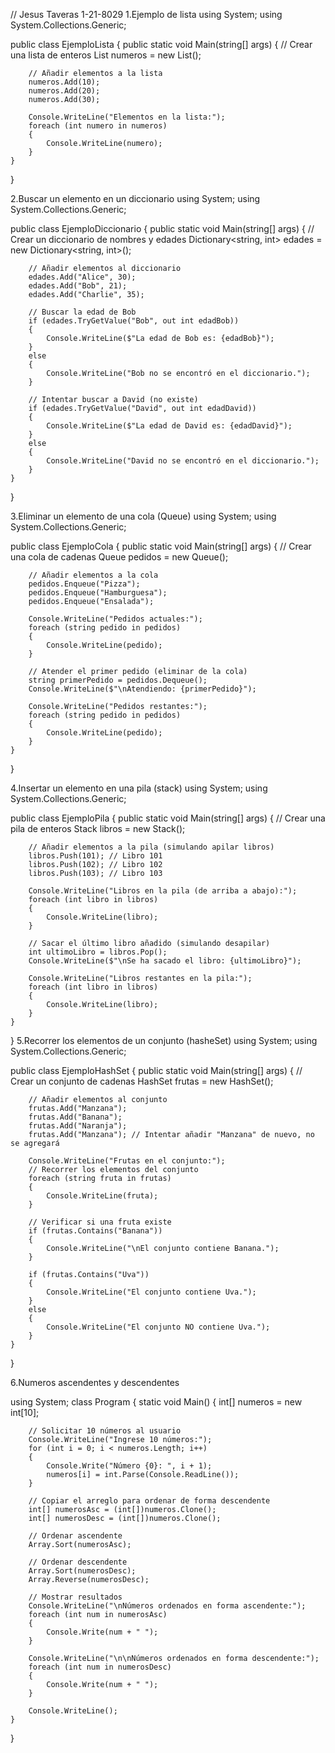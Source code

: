 // Jesus Taveras 1-21-8029
1.Ejemplo de lista
using System;
using System.Collections.Generic;

public class EjemploLista
{
    public static void Main(string[] args)
    {
        // Crear una lista de enteros
        List<int> numeros = new List<int>();

        // Añadir elementos a la lista
        numeros.Add(10);
        numeros.Add(20);
        numeros.Add(30);

        Console.WriteLine("Elementos en la lista:");
        foreach (int numero in numeros)
        {
            Console.WriteLine(numero);
        }
    }
}

2.Buscar un elemento en un diccionario
using System;
using System.Collections.Generic;

public class EjemploDiccionario
{
    public static void Main(string[] args)
    {
        // Crear un diccionario de nombres y edades
        Dictionary<string, int> edades = new Dictionary<string, int>();

        // Añadir elementos al diccionario
        edades.Add("Alice", 30);
        edades.Add("Bob", 21);
        edades.Add("Charlie", 35);

        // Buscar la edad de Bob
        if (edades.TryGetValue("Bob", out int edadBob))
        {
            Console.WriteLine($"La edad de Bob es: {edadBob}");
        }
        else
        {
            Console.WriteLine("Bob no se encontró en el diccionario.");
        }

        // Intentar buscar a David (no existe)
        if (edades.TryGetValue("David", out int edadDavid))
        {
            Console.WriteLine($"La edad de David es: {edadDavid}");
        }
        else
        {
            Console.WriteLine("David no se encontró en el diccionario.");
        }
    }
}

3.Eliminar un elemento de una cola (Queue<T>)
using System;
using System.Collections.Generic;

public class EjemploCola
{
    public static void Main(string[] args)
    {
        // Crear una cola de cadenas
        Queue<string> pedidos = new Queue<string>();

        // Añadir elementos a la cola
        pedidos.Enqueue("Pizza");
        pedidos.Enqueue("Hamburguesa");
        pedidos.Enqueue("Ensalada");

        Console.WriteLine("Pedidos actuales:");
        foreach (string pedido in pedidos)
        {
            Console.WriteLine(pedido);
        }

        // Atender el primer pedido (eliminar de la cola)
        string primerPedido = pedidos.Dequeue();
        Console.WriteLine($"\nAtendiendo: {primerPedido}");

        Console.WriteLine("Pedidos restantes:");
        foreach (string pedido in pedidos)
        {
            Console.WriteLine(pedido);
        }
    }
}

4.Insertar un elemento en una pila (stack<T>)
using System;
using System.Collections.Generic;

public class EjemploPila
{
    public static void Main(string[] args)
    {
        // Crear una pila de enteros
        Stack<int> libros = new Stack<int>();

        // Añadir elementos a la pila (simulando apilar libros)
        libros.Push(101); // Libro 101
        libros.Push(102); // Libro 102
        libros.Push(103); // Libro 103

        Console.WriteLine("Libros en la pila (de arriba a abajo):");
        foreach (int libro in libros)
        {
            Console.WriteLine(libro);
        }

        // Sacar el último libro añadido (simulando desapilar)
        int ultimoLibro = libros.Pop();
        Console.WriteLine($"\nSe ha sacado el libro: {ultimoLibro}");

        Console.WriteLine("Libros restantes en la pila:");
        foreach (int libro in libros)
        {
            Console.WriteLine(libro);
        }
    }
}
5.Recorrer los elementos de un conjunto (hasheSet<T>)
using System;
using System.Collections.Generic;

public class EjemploHashSet
{
    public static void Main(string[] args)
    {
        // Crear un conjunto de cadenas
        HashSet<string> frutas = new HashSet<string>();

        // Añadir elementos al conjunto
        frutas.Add("Manzana");
        frutas.Add("Banana");
        frutas.Add("Naranja");
        frutas.Add("Manzana"); // Intentar añadir "Manzana" de nuevo, no se agregará

        Console.WriteLine("Frutas en el conjunto:");
        // Recorrer los elementos del conjunto
        foreach (string fruta in frutas)
        {
            Console.WriteLine(fruta);
        }

        // Verificar si una fruta existe
        if (frutas.Contains("Banana"))
        {
            Console.WriteLine("\nEl conjunto contiene Banana.");
        }

        if (frutas.Contains("Uva"))
        {
            Console.WriteLine("El conjunto contiene Uva.");
        }
        else
        {
            Console.WriteLine("El conjunto NO contiene Uva.");
        }
    }
}

6.Numeros ascendentes y descendentes

using System;
class Program
{
    static void Main()
    {
        int[] numeros = new int[10];

        // Solicitar 10 números al usuario
        Console.WriteLine("Ingrese 10 números:");
        for (int i = 0; i < numeros.Length; i++)
        {
            Console.Write("Número {0}: ", i + 1);
            numeros[i] = int.Parse(Console.ReadLine());
        }

        // Copiar el arreglo para ordenar de forma descendente
        int[] numerosAsc = (int[])numeros.Clone();
        int[] numerosDesc = (int[])numeros.Clone();

        // Ordenar ascendente
        Array.Sort(numerosAsc);

        // Ordenar descendente
        Array.Sort(numerosDesc);
        Array.Reverse(numerosDesc);

        // Mostrar resultados
        Console.WriteLine("\nNúmeros ordenados en forma ascendente:");
        foreach (int num in numerosAsc)
        {
            Console.Write(num + " ");
        }

        Console.WriteLine("\n\nNúmeros ordenados en forma descendente:");
        foreach (int num in numerosDesc)
        {
            Console.Write(num + " ");
        }

        Console.WriteLine();
    }
}
